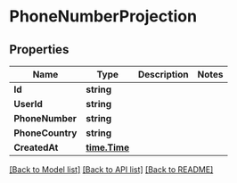 # PhoneNumberProjection

## Properties

Name | Type | Description | Notes
------------ | ------------- | ------------- | -------------
**Id** | **string** |  | 
**UserId** | **string** |  | 
**PhoneNumber** | **string** |  | 
**PhoneCountry** | **string** |  | 
**CreatedAt** | [**time.Time**](time.Time) |  | 

[[Back to Model list]](../README#documentation-for-models) [[Back to API list]](../README#documentation-for-api-endpoints) [[Back to README]](../README)


